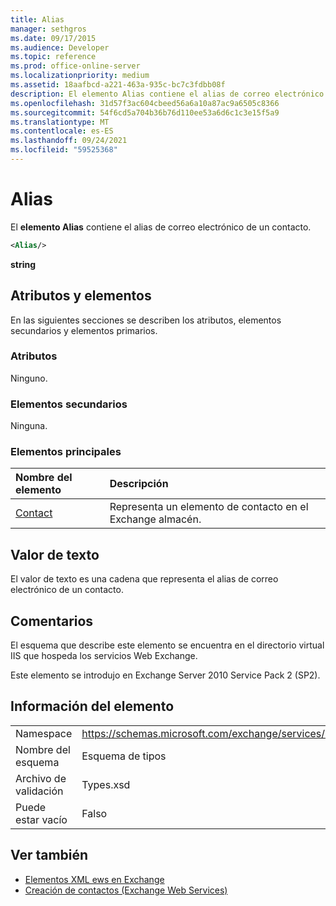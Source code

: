 ```yaml
---
title: Alias
manager: sethgros
ms.date: 09/17/2015
ms.audience: Developer
ms.topic: reference
ms.prod: office-online-server
ms.localizationpriority: medium
ms.assetid: 18aafbcd-a221-463a-935c-bc7c3fdbb08f
description: El elemento Alias contiene el alias de correo electrónico de un contacto.
ms.openlocfilehash: 31d57f3ac604cbeed56a6a10a87ac9a6505c8366
ms.sourcegitcommit: 54f6cd5a704b36b76d110ee53a6d6c1c3e15f5a9
ms.translationtype: MT
ms.contentlocale: es-ES
ms.lasthandoff: 09/24/2021
ms.locfileid: "59525368"
---
```

# <a name="alias"></a>Alias

El **elemento Alias** contiene el alias de correo electrónico de un contacto. 
  
```XML
<Alias/>
```

 **string**
## <a name="attributes-and-elements"></a>Atributos y elementos

En las siguientes secciones se describen los atributos, elementos secundarios y elementos primarios.
  
### <a name="attributes"></a>Atributos

Ninguno.
  
### <a name="child-elements"></a>Elementos secundarios

Ninguna.
  
### <a name="parent-elements"></a>Elementos principales

|**Nombre del elemento**|**Descripción**|
|:-----|:-----|
|[Contact](contact.md) <br/> |Representa un elemento de contacto en el Exchange almacén.  <br/> |
   
## <a name="text-value"></a>Valor de texto

El valor de texto es una cadena que representa el alias de correo electrónico de un contacto.
  
## <a name="remarks"></a>Comentarios

El esquema que describe este elemento se encuentra en el directorio virtual IIS que hospeda los servicios Web Exchange.
  
Este elemento se introdujo en Exchange Server 2010 Service Pack 2 (SP2).
  
## <a name="element-information"></a>Información del elemento

|||
|:-----|:-----|
|Namespace  <br/> |https://schemas.microsoft.com/exchange/services/2006/types  <br/> |
|Nombre del esquema  <br/> |Esquema de tipos  <br/> |
|Archivo de validación  <br/> |Types.xsd  <br/> |
|Puede estar vacío  <br/> |Falso  <br/> |
   
## <a name="see-also"></a>Ver también

- [Elementos XML ews en Exchange](ews-xml-elements-in-exchange.md)
- [Creación de contactos (Exchange Web Services)](https://msdn.microsoft.com/library/4845917e-70d1-481c-bbd7-011ec6571789%28Office.15%29.aspx)

